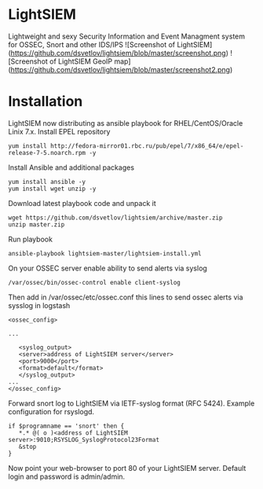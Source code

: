# LightSIEM
Lightweight and sexy Security Information and Event Managment system for OSSEC, Snort and other IDS/IPS
![Screenshot of LightSIEM]
(https://github.com/dsvetlov/lightsiem/blob/master/screenshot.png)
![Screenshot of LightSIEM GeoIP map]
(https://github.com/dsvetlov/lightsiem/blob/master/screenshot2.png)
# Installation
LightSIEM now distributing as ansible playbook for RHEL/CentOS/Oracle Linix 7.x.
Install EPEL repository
```
yum install http://fedora-mirror01.rbc.ru/pub/epel/7/x86_64/e/epel-release-7-5.noarch.rpm -y
```
Install Ansible and additional packages
```
yum install ansible -y
yum install wget unzip -y
```
Download latest playbook code and unpack it
```
wget https://github.com/dsvetlov/lightsiem/archive/master.zip
unzip master.zip
```
Run playbook
```
ansible-playbook lightsiem-master/lightsiem-install.yml
```
On your OSSEC server enable ability to send alerts via syslog
```
/var/ossec/bin/ossec-control enable client-syslog
```
Then add in /var/ossec/etc/ossec.conf this lines to send ossec alerts via sysslog in logstash
```
<ossec_config>

...

   <syslog_output>
   <server>address of LightSIEM server</server>
   <port>9000</port>
   <format>default</format>
   </syslog_output>
...
</ossec_config>
```
Forward snort log to LightSIEM via IETF-syslog format (RFC 5424).
Example configuration for rsyslogd.
```
if $programname == 'snort' then {
   *.* @( o )<address of LightSIEM server>:9010;RSYSLOG_SyslogProtocol23Format
   &stop
}
```
Now point your web-browser to port 80 of your LightSIEM server. Default login and password is admin/admin.